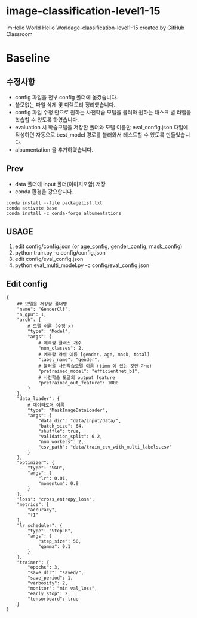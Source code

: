 # image-classification-level1-15
imHello World
Hello Worldage-classification-level1-15 created by GitHub Classroom
# Baseline

## 수정사항

- config 파일을 전부 config 폴더에 옮겼습니다.
- 쓸모없는 파일 삭제 및 디렉토리 정리했습니다.
- config 파일 수정 만으로 원하는 사전학습 모델을 불러와 원하는 태스크 별 라벨을 학습할 수 있도록 하였습니다.
- evaluation 시 학습모델을 저장한 폴더와 모델 이름만 eval_config.json 파일에 작성하면 자동으로 best_model 경로를
  불러와서 테스트할 수 있도록 만들었습니다.
- albumentation 을 추가하였습니다.

## Prev

- data 폴더에 input 폴더(이미지포함) 저장
- conda 환경을 강요합니다.

```
conda install --file packagelist.txt
conda activate base
conda install -c conda-forge albumentations
```

## USAGE
1. edit config/config.json (or age_config, gender_config, mask_config)
2. python train.py -c config/config.json
3. edit config/eval_config.json
4. python eval_multi_model.py -c config/eval_config.json

## Edit config

```
{
    ## 모델을 저장할 폴더명
    "name": "GenderClf",
    "n_gpu": 1,
    "arch": {
        # 모델 이름 (수정 x)
        "type": "Model",
        "args": {
            # 예측할 클래스 개수
            "num_classes": 2,
            # 예측할 라벨 이름 [gender, age, mask, total]
            "label_name": "gender",
            # 불러올 사전학습모델 이름 (timm 에 있는 것만 가능)
            "pretrained_model": "efficientnet_b1",
            # 사전학습 모델의 output feature
            "pretrained_out_feature": 1000
        }
    },
    "data_loader": {
        # 데이터로더 이름
        "type": "MaskImageDataLoader",
        "args": {
            "data_dir": "data/input/data/",
            "batch_size": 64,
            "shuffle": true,
            "validation_split": 0.2,
            "num_workers": 2,
            "csv_path": "data/train_csv_with_multi_labels.csv"
        }
    },
    "optimizer": {
        "type": "SGD",
        "args": {
            "lr": 0.01,
            "momentum": 0.9
        }
    },
    "loss": "cross_entropy_loss",
    "metrics": [
        "accuracy",
        "f1"
    ],
    "lr_scheduler": {
        "type": "StepLR",
        "args": {
            "step_size": 50,
            "gamma": 0.1
        }
    },
    "trainer": {
        "epochs": 3,
        "save_dir": "saved/",
        "save_period": 1,
        "verbosity": 2,
        "monitor": "min val_loss",
        "early_stop": 2,
        "tensorboard": true
    }
}
```
